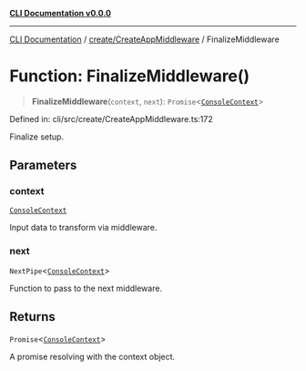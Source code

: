 [**CLI Documentation v0.0.0**](../../../README.md)

***

[CLI Documentation](../../../modules.md) / [create/CreateAppMiddleware](../README.md) / FinalizeMiddleware

# Function: FinalizeMiddleware()

> **FinalizeMiddleware**(`context`, `next`): `Promise`\<[`ConsoleContext`](../../../declarations/interfaces/ConsoleContext.md)\>

Defined in: cli/src/create/CreateAppMiddleware.ts:172

Finalize setup.

## Parameters

### context

[`ConsoleContext`](../../../declarations/interfaces/ConsoleContext.md)

Input data to transform via middleware.

### next

`NextPipe`\<[`ConsoleContext`](../../../declarations/interfaces/ConsoleContext.md)\>

Function to pass to the next middleware.

## Returns

`Promise`\<[`ConsoleContext`](../../../declarations/interfaces/ConsoleContext.md)\>

A promise resolving with the context object.
